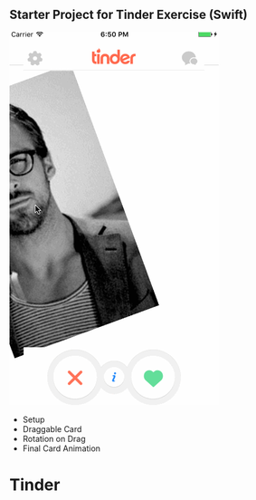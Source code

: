 ## Starter Project for Tinder Exercise (Swift)
![Image](walkThrough.gif)

 - Setup
 - Draggable Card
 - Rotation on Drag
 - Final Card Animation
    
# Tinder